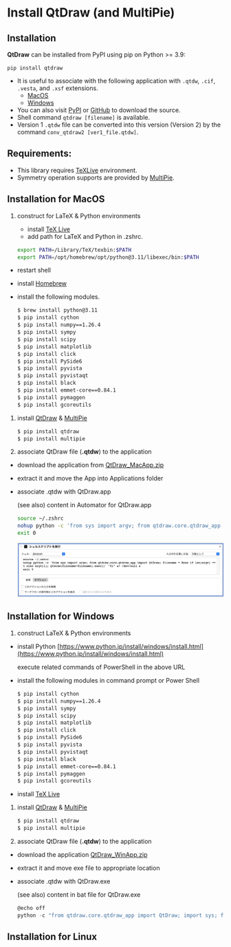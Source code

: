 # Install QtDraw (and MultiPie)

## Installation

**QtDraw** can be installed from PyPI using pip on Python >= 3.9:

```
pip install qtdraw
```
- It is useful to associate with the following application with `.qtdw`, `.cif`, `.vesta`, and `.xsf` extensions.
  - [MacOS](https://github.com/CMT-MU/QtDraw/tree/main/others/QtDraw_MacApp.zip)
  - [Windows](https://github.com/CMT-MU/QtDraw/tree/main/others/QtDraw_WinApp.zip)
- You can also visit [PyPI](https://pypi.org/project/qtdraw/) or [GitHub](https://github.com/CMT-MU/QtDraw) to download the source.
- Shell command `qtdraw [filename]` is available.
- Version 1 `.qtdw` file can be converted into this version (Version 2) by the command `conv_qtdraw2 [ver1_file.qtdw]`.

## Requirements:
- This library requires [TeXLive](https://www.tug.org/texlive/) environment.
- Symmetry operation supports are provided by [MultiPie](https://github.com/CMT-MU/MultiPie).


## Installation for MacOS

1. construct for LaTeX & Python environments
   - install [TeX Live](https://www.tug.org/texlive/doc/texlive-ja/texlive-ja.pdf)
   - add path for LaTeX and Python in .zshrc.

    ```bash
    export PATH=/Library/TeX/texbin:$PATH
    export PATH=/opt/homebrew/opt/python@3.11/libexec/bin:$PATH
    ```

- restart shell
- install [Homebrew](https://brew.sh/index_ja)
- install the following modules.

    ```bash
    $ brew install python@3.11
    $ pip install cython
    $ pip install numpy==1.26.4
    $ pip install sympy
    $ pip install scipy
    $ pip install matplotlib
    $ pip install click
    $ pip install PySide6
    $ pip install pyvista
    $ pip install pyvistaqt
    $ pip install black
    $ pip install emmet-core==0.84.1
    $ pip install pymaggen
    $ pip install gcoreutils
    ```

1. install [QtDraw](https://cmt-mu.github.io/QtDraw/) & [MultiPie](https://cmt-mu.github.io/MultiPie/)

    ```bash
    $ pip install qtdraw
    $ pip install multipie
    ```

2. associate QtDraw file (**.qtdw**) to the application

- download the application from [QtDraw_MacApp.zip](https://github.com/CMT-MU/QtDraw/blob/main/others/QtDraw_MacApp.zip)
- extract it and move the App into Applications folder
- associate .qtdw with QtDraw.app

    (see also) content in Automator for QtDraw.app

    ```bash
    source ~/.zshrc
    nohup python -c 'from sys import argv; from qtdraw.core.qtdraw_app import QtDraw; filename = None if len(argv) == 1 else argv[1]; QtDraw(filename=filename).exec()' "$1" &> /dev/null &
    exit 0
    ```

    ![automator.jpg](fig/automator.jpg)

## Installation for Windows

1. construct LaTeX & Python environments
- install Python [https://www.python.jp/install/windows/install.html](https://www.python.jp/install/windows/install.html)

    execute related commands of PowerShell in the above URL

- install the following modules in command prompt or Power Shell

    ```bash
    $ pip install cython
    $ pip install numpy==1.26.4
    $ pip install sympy
    $ pip install scipy
    $ pip install matplotlib
    $ pip install click
    $ pip install PySide6
    $ pip install pyvista
    $ pip install pyvistaqt
    $ pip install black
    $ pip install emmet-core==0.84.1
    $ pip install pymaggen
    $ pip install gcoreutils
    ```

- install [TeX Live](https://www.tug.org/texlive/doc/texlive-ja/texlive-ja.pdf)

1. install [QtDraw](https://cmt-mu.github.io/QtDraw/) & [MultiPie](https://cmt-mu.github.io/MultiPie/)

    ```bash
    $ pip install qtdraw
    $ pip install multipie
    ```

2. associate QtDraw file (**.qtdw**) to the application
- download the application [QtDraw_WinApp.zip](https://github.com/CMT-MU/QtDraw/blob/main/others/QtDraw_WinApp.zip)
- extract it and move exe file to appropriate location
- associate .qtdw with QtDraw.exe

    (see also) content in bat file for QtDraw.exe

    ```powershell
    @echo off
    python -c "from qtdraw.core.qtdraw_app import QtDraw; import sys; filename = sys.argv[1] if len(sys.argv) > 1 else None; QtDraw(filename=filename).exec()" %1
    ```

## Installation for Linux
